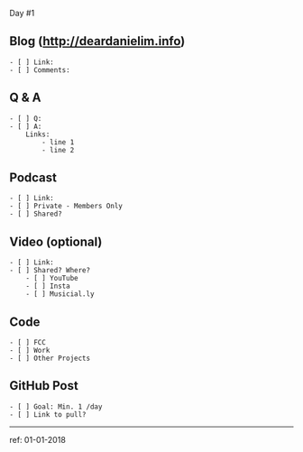 Day #1

## Blog (http://deardanielim.info)
    - [ ] Link:
    - [ ] Comments:

## Q & A
    - [ ] Q: 
    - [ ] A:
        Links:
            - line 1 
            - line 2

## Podcast
    - [ ] Link: 
    - [ ] Private - Members Only
    - [ ] Shared?

## Video (optional)
    - [ ] Link: 
    - [ ] Shared? Where?
        - [ ] YouTube
        - [ ] Insta
        - [ ] Musicial.ly

## Code 
    - [ ] FCC
    - [ ] Work
    - [ ] Other Projects

## GitHub Post
    - [ ] Goal: Min. 1 /day
    - [ ] Link to pull?

---

ref: 01-01-2018
